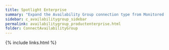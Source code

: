```yaml
---
title: Spotlight Enterprise
summary: "Expand the Availability Group connection type from Monitored connections to list connections by name. Click on the connection name to show the components and   grids for the Availability Group connection."
sidebar: c_availabilitygroup_sidebar
permalink: availabilitygroup_productenterprise.html
folder: ConnectAvailabilityGroup
---
```



{% include links.html %}
